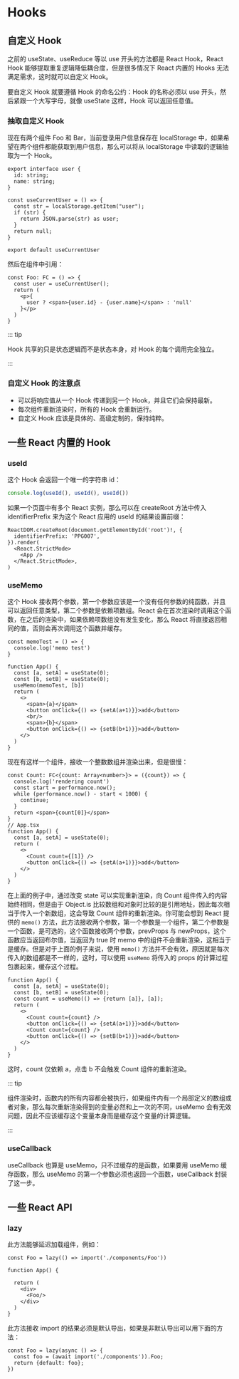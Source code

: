 # Hooks

## 自定义 Hook

之前的 useState、useReduce 等以 use 开头的方法都是 React Hook，React Hook 能够提取重复逻辑降低耦合度，但是很多情况下 React 内置的 Hooks 无法满足需求，这时就可以自定义 Hook。

要自定义 Hook 就要遵循 Hook 的命名公约：Hook 的名称必须以 use 开头，然后紧跟一个大写字母，就像 useState 这样，Hook 可以返回任意值。

### 抽取自定义 Hook

现在有两个组件 Foo 和 Bar，当前登录用户信息保存在 localStorage 中，如果希望在两个组件都能获取到用户信息，那么可以将从 localStorage 中读取的逻辑抽取为一个 Hook。

```tsx
export interface user {
  id: string;
  name: string;
}

const useCurrentUser = () => {
  const str = localStorage.getItem("user");
  if (str) {
    return JSON.parse(str) as user;
  }
  return null;
}

export default useCurrentUser
```

然后在组件中引用：

```tsx
const Foo: FC = () => {
  const user = useCurrentUser();
  return (
    <p>{
      user ? <span>{user.id} - {user.name}</span> : 'null'
    }</p>
  )
}
```

::: tip

Hook 共享的只是状态逻辑而不是状态本身，对 Hook 的每个调用完全独立。

:::

### 自定义 Hook 的注意点

- 可以将响应值从一个 Hook 传递到另一个 Hook，并且它们会保持最新。
- 每次组件重新渲染时，所有的 Hook 会重新运行。
- 自定义 Hook 应该是具体的、高级定制的，保持纯粹。

## 一些 React 内置的 Hook

### useId

这个 Hook 会返回一个唯一的字符串 id：

```ts
console.log(useId(), useId(), useId())
```

如果一个页面中有多个 React 实例，那么可以在 createRoot 方法中传入 identifierPrefix 来为这个 React 应用的 useId 的结果设置前缀：

```tsx
ReactDOM.createRoot(document.getElementById('root')!, {
  identifierPrefix: 'PPG007',
}).render(
  <React.StrictMode>
    <App />
  </React.StrictMode>,
)
```

### useMemo

这个 Hook 接收两个参数，第一个参数应该是一个没有任何参数的纯函数，并且可以返回任意类型，第二个参数是依赖项数组。React 会在首次渲染时调用这个函数，在之后的渲染中，如果依赖项数组没有发生变化，那么 React 将直接返回相同的值，否则会再次调用这个函数并缓存。

```tsx
const memoTest = () => {
  console.log('memo test')
}

function App() {
  const [a, setA] = useState(0);
  const [b, setB] = useState(0);
  useMemo(memoTest, [b])
  return (
    <>
      <span>{a}</span>
      <button onClick={() => {setA(a+1)}}>add</button>
      <br/>
      <span>{b}</span>
      <button onClick={() => {setB(b+1)}}>add</button>
    </>
  )
}
```

现在有这样一个组件，接收一个整数数组并渲染出来，但是很慢：

```tsx
const Count: FC<{count: Array<number>}> = ({count}) => {
  console.log('rendering count')
  const start = performance.now();
  while (performance.now() - start < 1000) {
    continue;
  }
  return <span>{count[0]}</span>
}
// App.tsx
function App() {
  const [a, setA] = useState(0);
  return (
    <>
      <Count count={[1]} />
      <button onClick={() => {setA(a+1)}}>add</button>
    </>
  )
}
```

在上面的例子中，通过改变 state 可以实现重新渲染，向 Count 组件传入的内容始终相同，但是由于 Object.is 比较数组和对象时比较的是引用地址，因此每次相当于传入一个新数组，这会导致 Count 组件的重新渲染。你可能会想到 React 提供的 `memo()` 方法，此方法接收两个参数，第一个参数是一个组件，第二个参数是一个函数，是可选的，这个函数接收两个参数，prevProps 与 newProps，这个函数应当返回布尔值，当返回为 true 时 memo 中的组件不会重新渲染，这相当于是缓存。但是对于上面的例子来说，使用 `memo()` 方法并不会有效，原因就是每次传入的数组都是不一样的，这时，可以使用 `useMemo` 将传入的 props 的计算过程包裹起来，缓存这个过程。

```tsx
function App() {
  const [a, setA] = useState(0);
  const [b, setB] = useState(0);
  const count = useMemo(() => {return [a]}, [a]);
  return (
    <>
      <Count count={count} />
      <button onClick={() => {setA(a+1)}}>add</button>
      <Count count={count} />
      <button onClick={() => {setB(b+1)}}>add</button>
    </>
  )
}
```

这时，count 仅依赖 a，点击 b 不会触发 Count 组件的重新渲染。

::: tip

组件渲染时，函数内的所有内容都会被执行，如果组件内有一个局部定义的数组或者对象，那么每次重新渲染得到的变量必然和上一次的不同，useMemo 会有无效问题，因此不应该缓存这个变量本身而是缓存这个变量的计算逻辑。

:::

### useCallback

useCallback 也算是 useMemo，只不过缓存的是函数，如果要用 useMemo 缓存函数，那么 useMemo 的第一个参数必须也返回一个函数，useCallback 封装了这一步。

## 一些 React API

### lazy

此方法能够延迟加载组件，例如：

```tsx
const Foo = lazy(() => import('./components/Foo'))

function App() {

  return (
    <div>
      <Foo/>
    </div>
  )
}
```

此方法接收 import 的结果必须是默认导出，如果是非默认导出可以用下面的方法：

```tsx
const Foo = lazy(async () => {
  const foo = (await import('./components')).Foo;
  return {default: foo};
})
```
